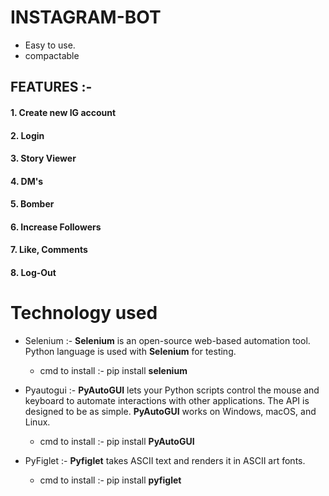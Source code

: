 # INSTAGRAM-BOT  

- Easy to use.  
- compactable  

## FEATURES :-
#### 1. Create new IG account
#### 2. Login
#### 3. Story Viewer
#### 4. DM's
#### 5. Bomber
#### 6. Increase Followers
#### 7. Like, Comments
#### 8. Log-Out


# Technology used  

- Selenium :- **Selenium** is an open-source web-based automation tool. Python language is used with **Selenium** for testing.  
  -  cmd to install :- pip install **selenium**

- Pyautogui :- **PyAutoGUI** lets your Python scripts control the mouse and keyboard to automate interactions with other applications. The API is designed to be as simple. **PyAutoGUI** works on Windows, macOS, and Linux.  
  - cmd to install :- pip install **PyAutoGUI**  

- PyFiglet :- **Pyfiglet** takes ASCII text and renders it in ASCII art fonts.  
  - cmd to install :- pip install **pyfiglet**







